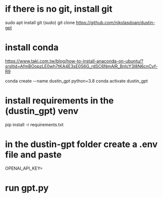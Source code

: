 # if there is no git, install git
sudo apt install git 
(sudo) git clone https://github.com/nikolasdoan/dustin-gpt

# install conda
https://www.taki.com.tw/blog/how-to-install-anaconda-on-ubuntu/?srsltid=AfmBOopzLE0wh7tKA4E3sE056G_rdSC6NmAlR_BnIcY3l8N6cnCvf-R9

conda create --name dustin_gpt python=3.8
conda activate dustin_gpt 

# install requirements in the (dustin_gpt) venv
pip install -r requirements.txt

# in the dustin-gpt folder create a .env file and paste
OPENAI_API_KEY=<your-secret-api-key>

# run gpt.py
